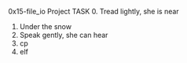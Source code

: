 0x15-file_io 
Project
TASK
0. Tread lightly, she is near
1. Under the snow
2. Speak gently, she can hear
3. cp
4. elf
